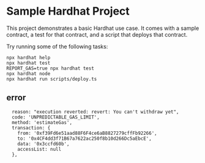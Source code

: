 # Sample Hardhat Project

This project demonstrates a basic Hardhat use case. It comes with a sample contract, a test for that contract, and a script that deploys that contract.

Try running some of the following tasks:

```shell
npx hardhat help
npx hardhat test
REPORT_GAS=true npx hardhat test
npx hardhat node
npx hardhat run scripts/deploy.ts
```

## error

```
  reason: "execution reverted: revert: You can't withdraw yet",
  code: 'UNPREDICTABLE_GAS_LIMIT',
  method: 'estimateGas',
  transaction: {
    from: '0xf39Fd6e51aad88F6F4ce6aB8827279cffFb92266',
    to: '0x4CF4dd3f71B67a7622ac250f8b10d266Dc5aEbcE',
    data: '0x3ccfd60b',
    accessList: null
  },
```

